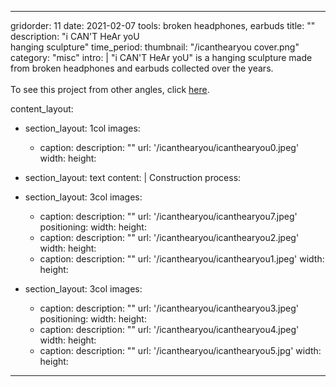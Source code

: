---

gridorder: 11
date: 2021-02-07
tools: broken headphones, earbuds
title: ""
description: "i CAN'T HeAr yoU<br>hanging sculpture"
time_period:
thumbnail: "/icanthearyou cover.png"
category: "misc"
intro: |
 "i CAN'T HeAr yoU" is a hanging sculpture made from broken headphones and earbuds collected over the years.<br>
 <br>
 To see this project from other angles, click <a href="https://youtu.be/6lL1jkT2dwk" target="_blank">here</a>.

content_layout:
  - section_layout: 1col
    images:
      - caption:
        description: ""
        url: '/icanthearyou/icanthearyou0.jpeg'
        width:
        height:

  - section_layout: text
    content: |
      Construction process:

  - section_layout: 3col
    images:
      - caption:
        description: ""
        url: '/icanthearyou/icanthearyou7.jpeg'
        positioning: 
        width:
        height:
      - caption:
        description: ""
        url: '/icanthearyou/icanthearyou2.jpeg'
        width:
        height:
      - caption:
        description: ""
        url: '/icanthearyou/icanthearyou1.jpeg'
        width:
        height:
 
  - section_layout: 3col
    images:
      - caption:
        description: ""
        url: '/icanthearyou/icanthearyou3.jpeg'
        positioning: 
        width:
        height:
      - caption:
        description: ""
        url: '/icanthearyou/icanthearyou4.jpeg'
        width:
        height:
      - caption:
        description: ""
        url: '/icanthearyou/icanthearyou5.jpg'
        width:
        height: 
---